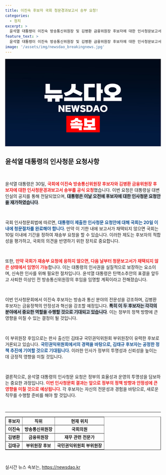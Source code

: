 ```yaml
---
title: 이진숙 후보자 국회 청문경과보고서 송부 요청!
categories:
  - 정치
excerpt: >
  윤석열 대통령이 이진숙 방송통신위원장 및 김병환 금융위원장 후보자에 대한 인사청문보고서 송부를 요청했다. 국회의 청문절차가 마무리되기 전, 임명 가능성이 커진 상황에서 과연 이 후보자들은 어떤 평가를 받을까? 클릭해 확인해보자!
feature_text: >
  윤석열 대통령이 이진숙 방송통신위원장 및 김병환 금융위원장 후보자에 대한 인사청문보고서 송부를 요청했다. 국회의 청문절차가 마무리되기 전, 임명 가능성이 커진 상황에서 과연 이 후보자들은 어떤 평가를 받을까? 클릭해 확인해보자!
image: '/assets/img/newsdao_breakingnews.jpg'
---
```


<p><img src="/assets/img/newsdao_breakingnews.jpg" alt="ranknews 속보" /></p>

<h2 data-ke-size="size26">윤석열 대통령의 인사청문 요청사항</h2>

<p data-ke-size="size16">&nbsp;</p>

<p>윤석열 대통령은 30일, <b><span style="color: #ee2323;">국회에 이진숙 방송통신위원장 후보자와 김병환 금융위원장 후보자에 대한 인사청문경과보고서 송부를 공식 요청</span></b>했습니다. 이번 요청은 대통령실 대변인실의 공지를 통해 전달되었으며, <b><span style="background-color: #21538527;">대통령은 이날 오전에 후보자에 대한 인사청문 요청안을 재가하였습니다</span></b>.</p>

<p data-ke-size="size16">&nbsp;</p>

<p>국회 인사청문회법에 따르면, <b><span style="color: #1a5490;">대통령이 제출한 인사청문 요청안에 대해 국회는 20일 이내에 청문절차를 완료해야 합니다</span></b>. 만약 이 기한 내에 보고서가 채택되지 않으면 국회는 10일 이내에 기간을 정하여 재송부 요청을 할 수 있습니다. 이러한 제도는 후보자의 적합성을 평가하고, 국회의 의견을 반영하기 위한 장치로 중요합니다.</p>

<p data-ke-size="size16">&nbsp;</p>

<p>또한, <b><span style="color: #ee2323;">만약 국회가 재송부 요청에 응하지 않으면, 다음 날부터 청문보고서가 채택되지 않은 상태에서 임명이 가능</span></b>합니다. 이는 대통령의 인사권을 실질적으로 보장하는 요소이며, 신속한 인사를 위해 필요한 절차입니다. 윤석열 대통령은 탄핵소추안의 표결을 앞두고 사퇴한 이상인 전 방송통신위원장의 후임을 임명할 계획이라고 전해졌습니다.</p>

<p data-ke-size="size16">&nbsp;</p>

<p>이번 인사청문회에서 이진숙 후보자는 방송과 통신 분야의 전문성을 강조하며, 김병환 후보자는 금융정책의 안정성과 혁신을 강조할 예정입니다. <b><span style="background-color: #21538527;">특히 이 두 후보자는 각각의 분야에서 중요한 역할을 수행할 것으로 기대되고 있습니다</span></b>. 이는 정부의 정책 방향에 큰 영향을 미칠 수 있는 결정이 될 것입니다. </p>

<p data-ke-size="size16">&nbsp;</p>

<p>이 부위원장 후임으로는 판사 출신인 김태규 국민권익위원회 부위원장이 유력한 후보로 거론되고 있습니다. <b><span style="color: #1a5490;">국민권익위원회에서의 경력을 바탕으로, 김태규 후보자는 공정한 정책 추진에 기여할 것으로 기대됩니다</span></b>. 이러한 인사가 정부의 투명성과 신뢰성을 높이는 데 긍정적 영향을 미칠 것입니다. </p>

<p data-ke-size="size16">&nbsp;</p>

<p>결론적으로, 윤석열 대통령의 인사청문 요청은 정부의 효율성과 운영의 투명성을 담보하는 중요한 과정입니다. <b><span style="color: #ee2323;">이번 인사청문회 결과는 앞으로 정부의 정책 방향과 안정성에 큰 영향을 미칠 것으로 예상됩니다</span></b>. 각 후보자는 자신의 전문성과 경험을 바탕으로, 새로운 직무를 수행할 준비를 해야 할 것입니다. </p>

<p data-ke-size="size16">&nbsp;</p> 

<hr>

<table style="width: 100%; border-collapse: collapse;" border="1">
<tr>
<td style="text-align: center; height: 17px;"><b>후보자</b></td>
<td style="text-align: center; height: 17px;"><b>직위</b></td>
<td style="text-align: center; height: 17px;"><b>현재 위치</b></td>
</tr>
<tr>
<td style="text-align: center; height: 17px;"><b>이진숙</b></td>
<td style="text-align: center; height: 17px;"><b>방송통신위원장</b></td>
<td style="text-align: center; height: 17px;"><b>국회의원</b></td>
</tr>
<tr>
<td style="text-align: center; height: 17px;"><b>김병환</b></td>
<td style="text-align: center; height: 17px;"><b>금융위원장</b></td>
<td style="text-align: center; height: 17px;"><b>재무 관련 전문가</b></td>
</tr>
<tr>
<td style="text-align: center; height: 17px;"><b>김태규</b></td>
<td style="text-align: center; height: 17px;"><b>부위원장 후보</b></td>
<td style="text-align: center; height: 17px;"><b>국민권익위원회 부위원장</b></td>
</tr>
</table>

<p data-ke-size="size16">&nbsp;</p>
실시간 뉴스 속보는, <a href="https://newsdao.kr" rel="dofollow">https://newsdao.kr</a>


